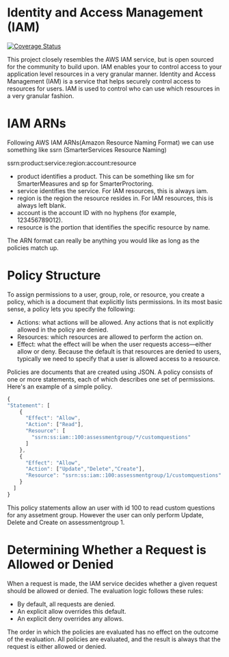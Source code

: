 # Identity and Access Management (IAM) 

[![Coverage Status](https://coveralls.io/repos/SmarterServices/IAM/badge.svg?branch=master&service=github)](https://coveralls.io/github/SmarterServices/IAM?branch=master)

This project closely resembles the AWS IAM service, but is open sourced for the community to build upon.  IAM enables your to control access to your
application level resources in a very granular manner.
Identity and Access Management (IAM) is a service that helps securely control access to resources for users. IAM is used to control who can use which resources in a very granular fashion.
  
  
# IAM ARNs
  
Following AWS IAM ARNs(Amazon Resource Naming Format) we can use something like ssrn (SmarterServices Resource Naming)
  
  ssrn:product:service:region:account:resource
  
  
  * product identifies a product. This can be something like sm for SmarterMeasures and sp for SmarterProctoring.   
  * service identifies the service. For IAM resources, this is always iam.
  * region is the region the resource resides in. For IAM resources, this is always left blank.
  * account is the account ID with no hyphens (for example, 123456789012).
  * resource is the portion that identifies the specific resource by name.
  
The ARN format can really be anything you would like as long as the policies match up.

# Policy Structure

To assign permissions to a user, group, role, or resource, you create a policy, which is a document that explicitly lists permissions. In its most basic sense, a policy lets you specify the following:

   * Actions: what actions will be allowed.  Any actions that is not explicitly allowed in the policy are denied.
   * Resources: which resources  are allowed to perform the action on.
   * Effect: what the effect will be when the user requests access—either allow or deny. Because the default is that resources are denied to users, typically we need to specify that a user is allowed access to a resource.

Policies are documents that are created using JSON. A policy consists of one or more statements, each of which describes one set of permissions. Here's an example of a simple policy.


```javascript  
{
"Statement": [
    {
      "Effect": "Allow",
      "Action": ["Read"],
      "Resource": [
        "ssrn:ss:iam::100:assessmentgroup/*/customquestions"
      ]
    },
    {
      "Effect": "Allow",
      "Action": ["Update","Delete","Create"],
      "Resource": "ssrn:ss:iam::100:assessmentgroup/1/customquestions"
    }
  ]
}
```



This policy statements allow an user with id 100 to read custom questions for any assetment group. However the user can only  perform Update, Delete and Create on assessmentgroup 1.

# Determining Whether a Request is Allowed or Denied
  
  When a request is made, the IAM service decides whether a given request should be allowed or denied. The evaluation logic follows these rules:
  
  * By default, all requests are denied.
  * An explicit allow overrides this default.
  * An explicit deny overrides any allows.
  
The order in which the policies are evaluated has no effect on the outcome of the evaluation. All policies are evaluated, and the result is always that the request is either allowed or denied.